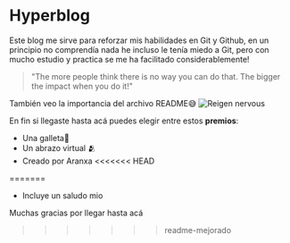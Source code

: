 # Hyperblog
Este blog me sirve para reforzar mis habilidades en Git y Github, en un principio no comprendía nada he incluso le tenía miedo a Git, pero con mucho estudio y practica se me ha facilitado considerablemente! 

> "The more people think there is no way you can do that. The bigger the impact when you do it!"

También veo la importancia del archivo README😅
![Reigen nervous](https://images-wixmp-ed30a86b8c4ca887773594c2.wixmp.com/f/33efae76-1383-4d52-b21a-19421ca1b64f/ddvzy76-857cacc4-c861-4026-aea2-7eeb464cbdce.png?token=eyJ0eXAiOiJKV1QiLCJhbGciOiJIUzI1NiJ9.eyJzdWIiOiJ1cm46YXBwOjdlMGQxODg5ODIyNjQzNzNhNWYwZDQxNWVhMGQyNmUwIiwiaXNzIjoidXJuOmFwcDo3ZTBkMTg4OTgyMjY0MzczYTVmMGQ0MTVlYTBkMjZlMCIsIm9iaiI6W1t7InBhdGgiOiJcL2ZcLzMzZWZhZTc2LTEzODMtNGQ1Mi1iMjFhLTE5NDIxY2ExYjY0ZlwvZGR2enk3Ni04NTdjYWNjNC1jODYxLTQwMjYtYWVhMi03ZWViNDY0Y2JkY2UucG5nIn1dXSwiYXVkIjpbInVybjpzZXJ2aWNlOmZpbGUuZG93bmxvYWQiXX0.HJEkhUZXKaWOAdwtyO_TzevZ11tejJmeh1RpB4jb0uA "Reigen nervous")

En fin si llegaste hasta acá puedes elegir entre estos **premios**:
- Una galleta🍪
- Un abrazo virtual 🫂
- Creado por Aranxa 
<<<<<<< HEAD

=======
- Incluye un saludo mio

Muchas gracias por llegar hasta acá
>>>>>>> readme-mejorado
